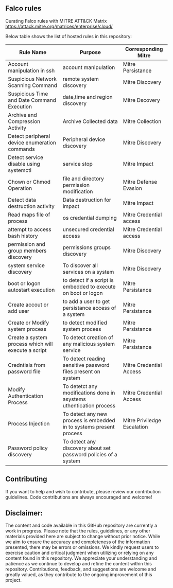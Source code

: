 ## Falco rules 
Curating Falco rules with MITRE ATT&amp;CK Matrix
https://attack.mitre.org/matrices/enterprise/cloud/


Below table shows the list of hosted rules in this repository: 



| Rule Name | Purpose | Corresponding Mitre |
| -------- | -------- | -------- |
|Account manipulation in ssh| account manipulation |Mitre Persistance|
|Suspicious Network Scanning Command|remote system discovery|Mitre Discovery|
|Suspicious Time and Date Command Execution|date,time and region discovery|Mitre Dscovery|
|Archive and Compression Activity|Archive Collected data|Mitre Collection|
|Detect peripheral device enumeration commands|Peripheral device discovery|Mitre Discovery|
|Detect service disable using systemctl|service stop|Mitre Impact|
|Chown or Chmod Operation|file and directory permission modification|Mitre Defense Evasion|
|Detect data destruction activity|Data destruction for impact|Mitre Impact|
|Read maps file of process|os credential dumping|Mitre Credential access|
|attempt to access bash history|unsecured credential access|Mitre Credential access|
|permission and group members discovery|permissions groups discovery|Mitre Discovery|
|system service discovery|To discover all services on a system|Mitre Discovery|
|boot or logon autostart execution|to detect if a script is embedded to execute on boot or logon|Mitre Persistance|
|Create accout or add user|to add a user to get persistance access of a system|Mitre Persistance|
|Create or Modify system process|to detect modified system process|Mitre Persistance|
|Create a system process which will execute a script |To detect creation of any malicious system service|Mitre Persistance|
|Credntials from password file|To detect reading sensitive password files present on system|Mitre Credential Access|
|Modify Authentication Process|To detetct any modifications done in asystems uthentication process|Mitre Credential Access|
|Process Injection|To detect any new process is embedded in to systems present process|Mitre Priviledge Escalation|
|Password policy discovery|To detect any discovery about set password policies of a system||




## Contributing
If you want to help and wish to contribute, please review our contribution guidelines. Code contributions are always encouraged and welcome!

## Disclaimer:

The content and code available in this GitHub repository are currently a work in progress. Please note that the rules, guidelines, or any other materials provided here are subject to change without prior notice.
While we aim to ensure the accuracy and completeness of the information presented, there may be errors or omissions. We kindly request users to exercise caution and critical judgment when utilizing or relying on any content found in this repository.
We appreciate your understanding and patience as we continue to develop and refine the content within this repository. Contributions, feedback, and suggestions are welcome and greatly valued, as they contribute to the ongoing improvement of this project.

